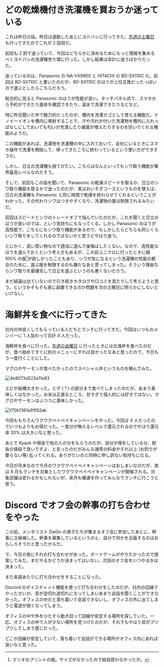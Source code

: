 # どの乾燥機付き洗濯機を買おうか迷っている
これは昨日の話。昨日は退勤したあとにヨドバシに行ってきた。[先週の土曜日](/2019/07/27) も行ってきたのでこれが 2 回目だ。

前回も 2 択で迷っていて、今回はどちらかに決めるためにもっと情報を集めるべくヨドバシの洗濯機売り場に行った。しかし結果は余計に迷うばかりだった。

迷っているのは、Panasonic の NA-VX9900 と HITACHI の BD-SX110C だ。前回は BD-SV110C と書いたのだが、BD-SX110C のほうが上位互換だったっぽいので選ぶとしたらこちらだろう。

総合的に見ると Panasonic のほうが性能が良い。タッチパネル式で、スマホから予約ができたり進捗を確認できたり、温水で洗濯できたりなどなど。

特に昨日聞いた中で魅力的だったのが、槽内を洗濯カゴとして使える機能だ。ナノイーイオンを槽内に噴射することで、汗や汚れが付いた洗濯物を槽内に入れっぱなしにしておいても匂いが充満したり雑菌が増えたりするのを防いでくれる機能のようだ。

この機能があれば、洗濯物を洗濯槽の中に入れておいて、会社にいるときにスマホ操作で洗濯を開始して、帰ってきたころに終わっているという使い方ができそうだ。

しかし、日立の洗濯機も捨てがたい。こちらはなんといってもシワ取り機能が業界最高レベルなのだそう。

そして、前回もこの話を聞いて、Panasonic の乾燥スピードを取るか、日立のシワ取り機能を取るかで迷ったのだが、実はおいそぎコースというものを使えば、日立の洗濯機も Panasonic と同じ時間で乾燥を終わらせてくれるということがわかった。その代わりシワはつきやすくなり、洗濯物の量は制限されるみたいだ。

前回はスピードとシワのトレードオフで悩んでいたのだが、これを聞くと日立のほうが良いのでは、という気持ちにもなってくる。しかし Panasonic のほうが高性能で、こちらにもシワ取り機能があるので、もしかしたらどちらも同じくらいシワ取りをしてくれるのではないかと思うとやはり迷う。

とにかく、高い買い物なので適当に選んで後悔はしたくない。なので、高性能なほうを選んでおくという考え方もあるが、この前ユニクロに行ったときに綿 100% の服[^mario]が欲しかったこともあり、シワが気になるという洗濯機の性能の都合のために、選ぶ服を制限するのも嫌だなあと思ってしまった。そういう理由ならシワ取りを最優先して日立を選ぶというのも悪くないだろう。

[^mario]: マリオのプリントの服。サイズがなかったので結局買わなかったが。

まだ結論は出ていないので引き続きカタログや口コミを見たりして考えようと思う。というかそもそも家に設置できるのか問題を次の土曜日に明らかにしないといけない。

# 海鮮丼を食べに行ってきた
社内の仲良くしてもらっている人たちとランチに行ってきた。今回はいつものメンバーに 1 人加わって合計 4 人だった。

海鮮丼を食べに行った。[先週の金曜日](/2019/07/26) に行ったときには北海丼を食べたのだが、食べ始めてすぐに別のメニューにすれば良かったなあと思ったので、今日もう一度行くことにした。

マグロやサーモンが食べたかったのでスペシャル丼というものを頼んでみた。

![4e8073d522e11e83](/images/2019/07/4e8073d522e11e83.jpg)

エビが結構大きかった。ヒゲ (？) の部分まで食べてしまったのだが、あまり美味しくはなかった。お米は正直なところ、甘すぎて個人的には好きではない。マグロやサーモンはふつうに美味しかった。

![f70b1361e91f92ab](/images/2019/07/f70b1361e91f92ab.png)

今回ももちろんワクワクペイペイキャンペーンをやった。今回は 4 人だったのでいつもよりもお得だった。一食分が賄えるレベルで還元されるのでやはり還元率 20% は大きいなと思った。

あとで Kyash や現金で他の人の分をもらうのだが、自分が得をしている分、税抜の値段で良いですよ、と言ったのだがみんな通常の料金やそれ以上 (お釣りが要らない等) 払ってくれる。ありがたいのと同時に申し訳ない気持ちになる。

今日が月末なので今月のワクワクペイペイキャンペーンはおしまいなのだが、実は 8 月もランチを対象としたワクワクペイペイキャンペーンが開催される。対象店舗は変わるかもしれないが、来月も機運を作ってみんなでランチに行こうと思う。

# Discord でオフ会の幹事の打ち合わせをやった
この前、メンタリスト DaiGo の弟子たちが集まるオフ会に参加したあとに、幹事に立候補した。幹事を募集しているというのと、自分で何かを企画するのはおもしろそうだと思ったからだ。

で、今日の夜にそれの打ち合わせがあった。ボードゲームがやりたかったので提案してみた。まだやるかどうか決まってはいない。次回のオフ会をいつやるかは決まった。

また来週あたりに打ち合わせをすることになった。

Discord のボイスチャット機能を使って打ち合わせをしたのだが、社内の回線でやったせいか、音が途切れ途切れになってしまいあまり会話を聞くことができなかった。オフィスの中だと落ち着いて会話できないし、オフィスの外に出てしまうと電波が弱くなってしまう。

オフィスの中や外をひたすら動き回って回線が安定する場所を探していた。一応、オフィスの中で人が少ない場所を見つけたのだが、それでもやはり音がプツプツしてしまう感じだった。

どこか回線が安定していて、落ち着いて会話ができる場所がオフィス内にあれば良いなと思った。
